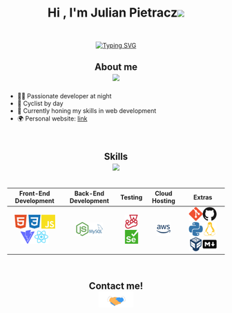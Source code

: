 <h1 align="center"><b>Hi , I'm Julian Pietracz</b><img src="https://media.giphy.com/media/hvRJCLFzcasrR4ia7z/giphy.gif" width="35"></h1>

<br>

<p align="center">
<a href="https://git.io/typing-svg"><img src="https://readme-typing-svg.demolab.com?font=Fira+Code&pause=1000&center=true&vCenter=true&width=435&lines=The+greatest+masters++are+those;+who+never+stop+being+students." alt="Typing SVG" /></a>
</p>

## <p align="center"><b>About me</b><br><img src="https://media2.giphy.com/media/QssGEmpkyEOhBCb7e1/giphy.gif?cid=ecf05e47a0n3gi1bfqntqmob8g9aid1oyj2wr3ds3mg700bl&rid=giphy.gif" width ="25"></p>

- 👨‍💻 Passionate developer at night
- 🚴 Cyclist by day
- 🌱 Currently honing my skills in web development
- 🌍 Personal website: [link](https://www.icegif.com/wp-content/uploads/2023/01/icegif-162.gif)

<br>

## <p align="center"><b>Skills</b><br><img src="https://media2.giphy.com/media/QssGEmpkyEOhBCb7e1/giphy.gif?cid=ecf05e47a0n3gi1bfqntqmob8g9aid1oyj2wr3ds3mg700bl&rid=giphy.gif" width ="25"></p>

<div style="display: flex" align="center">

| **Front-End Development** | **Back-End Development** | **Testing** | **Cloud Hosting** | **Extras** |
| :-------: | :------: | :-------: | :-------: | :-------: |
|<img src="html.svg" alt="HTML" width="32" height="32"><img src="css.svg" alt="CSS" width="32" height="32"><img src="javascript.svg" alt="JavaScript" width="32" height="32"><img src="vite.svg" alt="Vite" width="32" height="32"><img src="react.svg" alt="React" width="32" height="32"></div> | <img src="node.svg" alt="Node.js" width="32" height="32"><img src="mysql.svg" alt="MySQL" width="32" height="32"> | <img src="jest.svg" alt="Jest" width="32" height="32"><img src="selenium.svg" alt="Selenium" width="32" height="32"> | <img src="aws.svg" alt="AWS" width="32" height="32"> | <img src="git.svg" alt="Git" width="32" height="32"><img src="github.svg" alt="GitHub" width="32" height="32"><img src="python.svg" alt="Python" width="32" height="32"><img src="linux.svg" alt="Linux" width="32" height="32"><img src="virtualbox.svg" alt="VirtualBox" width="32" height="32"><img src="markdown.svg" alt="Markdown" width="32" height="32"> |

</div>

<br>

## <p align="center"><b> Contact me!</b><br><img src="https://github.com/0xAbdulKhalid/0xAbdulKhalid/raw/main/assets/mdImages/handshake.gif" width ="80"></p>

<br>

<br>